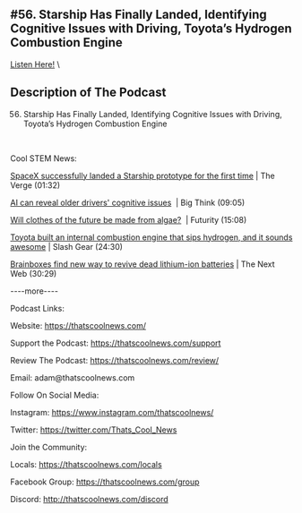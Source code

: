 #56. Starship Has Finally Landed, Identifying Cognitive Issues with Driving, Toyota’s Hydrogen Combustion Engine
---
[Listen Here!](https://thatscoolnews.podbean.com/e/56-starship-has-finally-landed-identifying-cognitive-issues-with-driving-toyota-s-hydrogen-combustion-engine/) \
## Description of The Podcast
<ol start="56"><li> Starship Has Finally Landed, Identifying Cognitive Issues with Driving, Toyota’s Hydrogen Combustion Engine   </li>

</ol><p> </p>

Cool STEM News:
<p><a href='https://www.theverge.com/2021/5/5/22421845/spacex-starship-sn15-successful-landing'>SpaceX successfully landed a Starship prototype for the first time</a> | The Verge (01:32)</p>

<p><a href='https://bigthink.com/mind-brain/driver-dementia-columbia'>AI can reveal older drivers' cognitive issues</a>  | Big Think (09:05)</p>

<p><a href='https://www.futurity.org/algae-3d-printing-clothing-2558382/?utm_source=rss&utm_medium=rss&utm_campaign=algae-3d-printing-clothing-2558382'>Will clothes of the future be made from algae?</a>  | Futurity (15:08)</p>

<p><a href='https://www.slashgear.com/toyota-built-an-internal-combustion-engine-that-sips-hydrogen-and-it-sounds-awesome-30671055/'>Toyota built an internal combustion engine that sips hydrogen, and it sounds awesome</a> | Slash Gear (24:30)</p>

<p><a href='https://thenextweb.com/news/brainboxes-find-new-way-to-revive-dead-lithium-ion-batteries'>Brainboxes find new way to revive dead lithium-ion batteries</a> | The Next Web (30:29)</p>

<p>----more----</p>

Podcast Links:
<p style="text-align:left;">Website: <a href='https://thatscoolnews.com/'>https://thatscoolnews.com/</a></p>

<p style="text-align:left;">Support the Podcast: <a href='https://thatscoolnews.com/support'>https://thatscoolnews.com/support</a></p>

<p style="text-align:left;">Review The Podcast: <a href='https://thatscoolnews.com/review/'>https://thatscoolnews.com/review/</a></p>

<p style="text-align:left;">Email: adam@thatscoolnews.com</p>

Follow On Social Media:
<p style="text-align:left;">Instagram: <a href='https://www.instagram.com/thatscoolnews/'>https://www.instagram.com/thatscoolnews/ </a></p>

<p style="text-align:left;">Twitter: <a href='https://twitter.com/Thats_Cool_News'>https://twitter.com/Thats_Cool_News</a> </p>

Join the Community:
<p style="text-align:left;">Locals: <a href='https://thatscoolnews.com/locals'>https://thatscoolnews.com/locals</a></p>

<p style="text-align:left;">Facebook Group: <a href='https://thatscoolnews.com/group'>https://thatscoolnews.com/group </a></p>

<p style="text-align:left;">Discord: <a href='http://thatscoolnews.com/discord'>http://thatscoolnews.com/discord</a></p>

<p> </p>

<p> </p>
